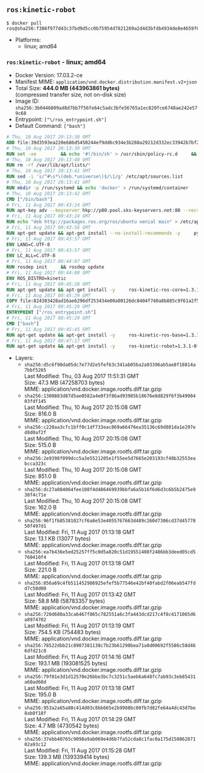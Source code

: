 ## `ros:kinetic-robot`

```console
$ docker pull ros@sha256:f386f977d43c37bd9d5cc0b75954d7821269a2d4d3bfdb4934de8e4659f6df60
```

-	Platforms:
	-	linux; amd64

### `ros:kinetic-robot` - linux; amd64

-	Docker Version: 17.03.2-ce
-	Manifest MIME: `application/vnd.docker.distribution.manifest.v2+json`
-	Total Size: **444.0 MB (443963861 bytes)**  
	(compressed transfer size, not on-disk size)
-	Image ID: `sha256:3b0446809ad8d7bb7f56fe64c5adc3bfe56765a1ec820fce6748ae242e579c68`
-	Entrypoint: `["\/ros_entrypoint.sh"]`
-	Default Command: `["bash"]`

```dockerfile
# Thu, 10 Aug 2017 20:13:38 GMT
ADD file:39d3593ea220e686d5450244ef9dd6c934e3b288a29212d332ec33942b7bf218 in / 
# Thu, 10 Aug 2017 20:13:39 GMT
RUN set -xe 		&& echo '#!/bin/sh' > /usr/sbin/policy-rc.d 	&& echo 'exit 101' >> /usr/sbin/policy-rc.d 	&& chmod +x /usr/sbin/policy-rc.d 		&& dpkg-divert --local --rename --add /sbin/initctl 	&& cp -a /usr/sbin/policy-rc.d /sbin/initctl 	&& sed -i 's/^exit.*/exit 0/' /sbin/initctl 		&& echo 'force-unsafe-io' > /etc/dpkg/dpkg.cfg.d/docker-apt-speedup 		&& echo 'DPkg::Post-Invoke { "rm -f /var/cache/apt/archives/*.deb /var/cache/apt/archives/partial/*.deb /var/cache/apt/*.bin || true"; };' > /etc/apt/apt.conf.d/docker-clean 	&& echo 'APT::Update::Post-Invoke { "rm -f /var/cache/apt/archives/*.deb /var/cache/apt/archives/partial/*.deb /var/cache/apt/*.bin || true"; };' >> /etc/apt/apt.conf.d/docker-clean 	&& echo 'Dir::Cache::pkgcache ""; Dir::Cache::srcpkgcache "";' >> /etc/apt/apt.conf.d/docker-clean 		&& echo 'Acquire::Languages "none";' > /etc/apt/apt.conf.d/docker-no-languages 		&& echo 'Acquire::GzipIndexes "true"; Acquire::CompressionTypes::Order:: "gz";' > /etc/apt/apt.conf.d/docker-gzip-indexes 		&& echo 'Apt::AutoRemove::SuggestsImportant "false";' > /etc/apt/apt.conf.d/docker-autoremove-suggests
# Thu, 10 Aug 2017 20:13:40 GMT
RUN rm -rf /var/lib/apt/lists/*
# Thu, 10 Aug 2017 20:13:41 GMT
RUN sed -i 's/^#\s*\(deb.*universe\)$/\1/g' /etc/apt/sources.list
# Thu, 10 Aug 2017 20:13:41 GMT
RUN mkdir -p /run/systemd && echo 'docker' > /run/systemd/container
# Thu, 10 Aug 2017 20:13:42 GMT
CMD ["/bin/bash"]
# Fri, 11 Aug 2017 00:43:24 GMT
RUN apt-key adv --keyserver hkp://p80.pool.sks-keyservers.net:80 --recv-keys 421C365BD9FF1F717815A3895523BAEEB01FA116
# Fri, 11 Aug 2017 00:43:24 GMT
RUN echo "deb http://packages.ros.org/ros/ubuntu xenial main" > /etc/apt/sources.list.d/ros-latest.list
# Fri, 11 Aug 2017 00:43:56 GMT
RUN apt-get update && apt-get install --no-install-recommends -y     python-rosdep     python-rosinstall     python-vcstools     && rm -rf /var/lib/apt/lists/*
# Fri, 11 Aug 2017 00:43:57 GMT
ENV LANG=C.UTF-8
# Fri, 11 Aug 2017 00:43:57 GMT
ENV LC_ALL=C.UTF-8
# Fri, 11 Aug 2017 00:44:07 GMT
RUN rosdep init     && rosdep update
# Fri, 11 Aug 2017 00:44:08 GMT
ENV ROS_DISTRO=kinetic
# Fri, 11 Aug 2017 00:45:28 GMT
RUN apt-get update && apt-get install -y     ros-kinetic-ros-core=1.3.1-0*     && rm -rf /var/lib/apt/lists/*
# Fri, 11 Aug 2017 00:45:29 GMT
COPY file:824303428ad16ae6296df253434e00a00126dc8404f740a8b885c9f61a2f5fcb in / 
# Fri, 11 Aug 2017 00:45:29 GMT
ENTRYPOINT ["/ros_entrypoint.sh"]
# Fri, 11 Aug 2017 00:45:29 GMT
CMD ["bash"]
# Fri, 11 Aug 2017 00:45:45 GMT
RUN apt-get update && apt-get install -y     ros-kinetic-ros-base=1.3.1-0*     && rm -rf /var/lib/apt/lists/*
# Fri, 11 Aug 2017 00:47:17 GMT
RUN apt-get update && apt-get install -y     ros-kinetic-robot=1.3.1-0*     && rm -rf /var/lib/apt/lists/*
```

-	Layers:
	-	`sha256:d5c6f90da05dc7e77d2e5fef63c341ab05ba2a03396ab5ae8f18814a7bbf5265`  
		Last Modified: Thu, 03 Aug 2017 11:51:31 GMT  
		Size: 47.3 MB (47258703 bytes)  
		MIME: application/vnd.docker.image.rootfs.diff.tar.gzip
	-	`sha256:1300883d87d5ae0582a4e0f3f86ad93985b18676e8d829f6f3b4990403fdf145`  
		Last Modified: Thu, 10 Aug 2017 20:15:08 GMT  
		Size: 816.0 B  
		MIME: application/vnd.docker.image.rootfs.diff.tar.gzip
	-	`sha256:c220aa3cfc1bff0c1df733eac869a66476ea35136c69d881da1e297ed8d0af2f`  
		Last Modified: Thu, 10 Aug 2017 20:15:08 GMT  
		Size: 515.0 B  
		MIME: application/vnd.docker.image.rootfs.diff.tar.gzip
	-	`sha256:2e9398f099dcc5a3e5521205e1f55ee5d7665e203193cf48b32553eabcca323c`  
		Last Modified: Thu, 10 Aug 2017 20:15:08 GMT  
		Size: 851.0 B  
		MIME: application/vnd.docker.image.rootfs.diff.tar.gzip
	-	`sha256:dc27a084064fee108f4d486469939bbfa6a5b16f6d6d3c6b5b2475e938f4c71e`  
		Last Modified: Thu, 10 Aug 2017 20:15:08 GMT  
		Size: 162.0 B  
		MIME: application/vnd.docker.image.rootfs.diff.tar.gzip
	-	`sha256:96f1fb85381027cf6a8e53e4055767663d489c260d7306cd37d4577850f497d1`  
		Last Modified: Fri, 11 Aug 2017 01:13:18 GMT  
		Size: 13.1 KB (13077 bytes)  
		MIME: application/vnd.docker.image.rootfs.diff.tar.gzip
	-	`sha256:ea7b436e5ed25257ff5c0d5a820c51d19551408f2486bb3deed05cd5760410f4`  
		Last Modified: Fri, 11 Aug 2017 01:13:18 GMT  
		Size: 221.0 B  
		MIME: application/vnd.docker.image.rootfs.diff.tar.gzip
	-	`sha256:856a69c4fb511452986925efef5b77546e42bf40fabd2f06eab547fdd7c50d00`  
		Last Modified: Fri, 11 Aug 2017 01:13:42 GMT  
		Size: 58.8 MB (58783357 bytes)  
		MIME: application/vnd.docker.image.rootfs.diff.tar.gzip
	-	`sha256:720d680a33ca6467f865c782551a6c3fa443dcd217c4f8c4171065d6a8974702`  
		Last Modified: Fri, 11 Aug 2017 01:13:19 GMT  
		Size: 754.5 KB (754483 bytes)  
		MIME: application/vnd.docker.image.rootfs.diff.tar.gzip
	-	`sha256:78522dbb21c8907381138c7b23b61290bea71a8d00692f5586c58d466dfd21c8`  
		Last Modified: Fri, 11 Aug 2017 01:14:16 GMT  
		Size: 193.1 MB (193081525 bytes)  
		MIME: application/vnd.docker.image.rootfs.diff.tar.gzip
	-	`sha256:79f01e3d1d12570e26bbe3bc7c3251c5aeb6a648fc7ab93c3eb85431a60ad60d`  
		Last Modified: Fri, 11 Aug 2017 01:13:18 GMT  
		Size: 195.0 B  
		MIME: application/vnd.docker.image.rootfs.diff.tar.gzip
	-	`sha256:953a2a65a88c414d03c8bb665e2b9988bc00fb7d82fe64a4dc43d7be8ab8f18f`  
		Last Modified: Fri, 11 Aug 2017 01:14:29 GMT  
		Size: 4.7 MB (4730542 bytes)  
		MIME: application/vnd.docker.image.rootfs.diff.tar.gzip
	-	`sha256:37ebb40765c9098a9ab069e4d6b7fa52cda8c1fac0a175d15086287102a93c12`  
		Last Modified: Fri, 11 Aug 2017 01:15:28 GMT  
		Size: 139.3 MB (139339414 bytes)  
		MIME: application/vnd.docker.image.rootfs.diff.tar.gzip
